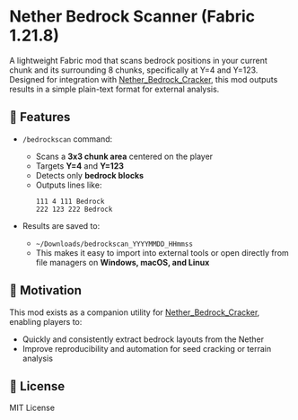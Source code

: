 # Nether Bedrock Scanner (Fabric 1.21.8)

A lightweight Fabric mod that scans bedrock positions in your current chunk and its surrounding 8 chunks, specifically at Y=4 and Y=123.  
Designed for integration with [Nether_Bedrock_Cracker](https://github.com/19MisterX98/Nether_Bedrock_Cracker), this mod outputs results in a simple plain-text format for external analysis.

## 🔧 Features

- `/bedrockscan` command:
  - Scans a **3x3 chunk area** centered on the player
  - Targets **Y=4** and **Y=123**
  - Detects only **bedrock blocks**
  - Outputs lines like:  
    ```
    111 4 111 Bedrock
    222 123 222 Bedrock
    ```

- Results are saved to:  
  - `~/Downloads/bedrockscan_YYYYMMDD_HHmmss`  
  - This makes it easy to import into external tools or open directly from file managers on **Windows, macOS, and Linux**

## 🧠 Motivation

This mod exists as a companion utility for [Nether_Bedrock_Cracker](https://github.com/19MisterX98/Nether_Bedrock_Cracker), enabling players to:
- Quickly and consistently extract bedrock layouts from the Nether
- Improve reproducibility and automation for seed cracking or terrain analysis

## 📝 License

MIT License
